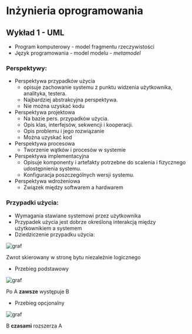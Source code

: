 
Inżynieria oprogramowania
===

## Wykład 1 - UML

- Program komputerowy - model fragmentu rzeczywistości
- Język programowania - model modelu -  *metamodel*

### Perspektywy:

- Perspektywa przypadków użycia
  - opisuje zachowanie systemu z punktu widzenia użytkownika, analityka, testera.
  - Najbardziej abstrakcyjna perspektywa.
  - Nie można uzyskać kodu
- Perspektywa projektowa
  - Na bazie pers. przypadków użycia.
  - Opis klas, interfejsów, sekwencji i kooperacji.
  - Opis problemu i jego rozwiązanie
  - Można uzyskać kod
- Perspektywa procesowa
  - Tworzenie wątków i procesów w systemie
- Perspektywa implementacyjna
  - Opisuje komponenty i artefakty potrzebne do scalenia i fizycznego udostępnienia systemu.
  - Konfiguracja poszczególnych wersji systemu.
- Perspektywa wdrożeniowa
  - Związek między softwarem a hardwarem

###  Przypadki użycia:

- Wymagania stawiane systemowi przez użytkownika
- Przypadek użycia jest dobrze określoną interakcją między użytkownikiem a systemem
- Dziedziczenie przypadku użycia:

![graf](https://github.com/GrPe/UMCS-Public/tree/master/Inzynieria_Oprogramowania/img/w1/1.png)

Zwrot skierowany w stronę bytu niezależnie logicznego

- Przebieg podstawowy

![graf](https://github.com/GrPe/UMCS-Public/tree/master/Inzynieria_Oprogramowania/img/w1/2.png)

Po A **zawsze** występuje B

- Przebieg opcjonalny

![graf](https://github.com/GrPe/UMCS-Public/tree/master/Inzynieria_Oprogramowania/img/w1/3.png)

B **czasami** rozszerza A

